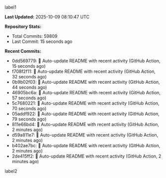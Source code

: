 
label1 
<!-- ACTIVITY_START -->
**Last Updated:** 2025-10-09 08:10:47 UTC

**Repository Stats:**
- Total Commits: 59809
- Last Commit: 15 seconds ago

**Recent Commits:**
- 0dd569779: 🤖 Auto-update README with recent activity (GitHub Action, 15 seconds ago)
- f708f2f11: 🤖 Auto-update README with recent activity (GitHub Action, 32 seconds ago)
- 0b9b02f03: 🤖 Auto-update README with recent activity (GitHub Action, 44 seconds ago)
- 46905bc6a: 🤖 Auto-update README with recent activity (GitHub Action, 57 seconds ago)
- 5c7680221: 🤖 Auto-update README with recent activity (GitHub Action, 70 seconds ago)
- 05addf922: 🤖 Auto-update README with recent activity (GitHub Action, 79 seconds ago)
- 811e66bd4: 🤖 Auto-update README with recent activity (GitHub Action, 2 minutes ago)
- d59a811e7: 🤖 Auto-update README with recent activity (GitHub Action, 2 minutes ago)
- b402ae7bc: 🤖 Auto-update README with recent activity (GitHub Action, 2 minutes ago)
- 2de415ff2: 🤖 Auto-update README with recent activity (GitHub Action, 2 minutes ago)
<!-- ACTIVITY_END -->

label2
